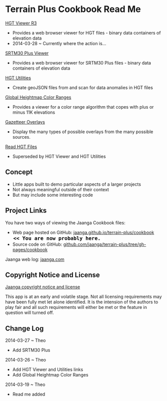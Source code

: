 Terrain Plus Cookbook Read Me
=============================

[HGT Viewer R3]( http://jaanga.github.io/terrain-plus/cookbook/hgt-viewer/ )

* Provides a web browser viewer for HGT files - binary data containers of elevation data
* 2014-03-28 ~ Currently where the action is...

[SRTM30 Plus Viewer]( http://jaanga.github.io/terrain-plus/cookbook/srtm30-plus-viewer/ )

* Provides a web browser viewer for SRTM30 Plus files - binary data containers of elevation data

[HGT Utilities]( http://jaanga.github.io/terrain-plus/cookbook/hgt-utilities/ )

* Create geoJSON files from and scan for data anomalies in HGT files 

[Global Heightmap Color Ranges]( http://jaanga.github.io//terrain-plus/cookbook/global-heightmap-color-ranges/ )

* Provides a viewer for a color range algorithm that copes with plus or minus 11K elevations

[Gazetteer Overlays]( http://jaanga.github.io/terrain-plus/cookbook/gazetteer-overlays/index.html )

* Display the many types of possible overlays from the many possible sources.

[Read HGT Files]( http://jaanga.github.io/terrain-plus/cookbook/read-hgt-files/index.html )

* Superseded by HGT Viewer and HGT Utilities


## Concept
* Little apps built to demo particular aspects of a larger projects
* Not always meaningful outside of their context
* But may include some interesting code

<!--
## Features


## Road Map


## Issues /Bugs
-->

## Project Links

You have two ways of viewing the Jaanga Cookbook files:

* Web page hosted on GitHub: [jaanga.github.io/terrain-plus/cookbook]( http://jaanga.github.io/terrain-plus/cookbook/ "view the files as apps." ) <input value="<< You are now probably here." size=28 style="font:bold 12pt monospace;border-width:0;" >  
* Source code on GitHub: [github.com/jaanga/terrain-plus/tree/gh-pages/cookbook]( https://github.com/jaanga/terrain-plus/tree/gh-pages/cookbook/ "View the files as source code." ) <scan style=display:none ><< You are now probably here.</scan>

Jaanga web log: [jaanga.com]( http://jaanga.com )

## Copyright Notice and License

[Jaanga copyright notice and license]( https://github.com/jaanga/jaanga.github.io/blob/master/jaanga-copyright-and-mit-license.md )

This app is at an early and volatile stage. Not all licensing requirements may have been fully met let alone identified. It is the intension of the authors to play fair and all such requirements will either be met or the feature in question will turned off.


## Change Log

2014-03-27 ~ Theo

* Add SRTM30 Plus

2014-03-26 ~ Theo

* Add HGT Viewer and Utilities links
* Add Global Heightmap Color Ranges

2014-03-19 ~ Theo

* Read me added 


